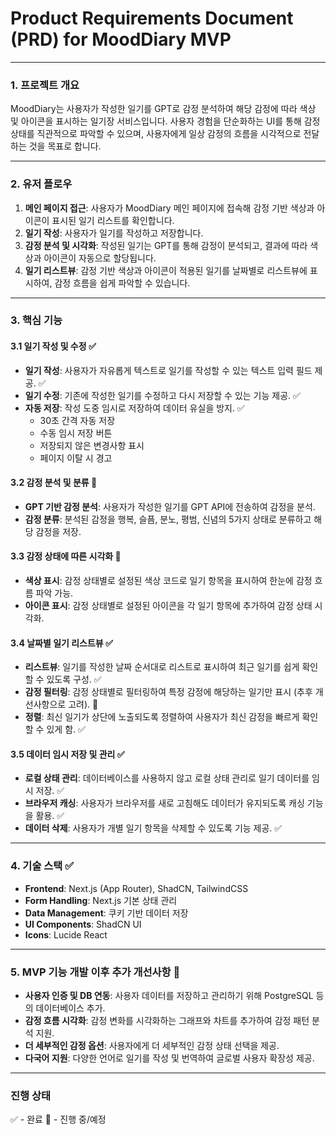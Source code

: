 # Product Requirements Document (PRD) for **MoodDiary MVP**

---

### 1. 프로젝트 개요

MoodDiary는 사용자가 작성한 일기를 GPT로 감정 분석하여 해당 감정에 따라 색상 및 아이콘을 표시하는 일기장 서비스입니다. 사용자 경험을 단순화하는 UI를 통해 감정 상태를 직관적으로 파악할 수 있으며, 사용자에게 일상 감정의 흐름을 시각적으로 전달하는 것을 목표로 합니다.

---

### 2. 유저 플로우

1. **메인 페이지 접근**: 사용자가 MoodDiary 메인 페이지에 접속해 감정 기반 색상과 아이콘이 표시된 일기 리스트를 확인합니다.
2. **일기 작성**: 사용자가 일기를 작성하고 저장합니다.
3. **감정 분석 및 시각화**: 작성된 일기는 GPT를 통해 감정이 분석되고, 결과에 따라 색상과 아이콘이 자동으로 할당됩니다.
4. **일기 리스트뷰**: 감정 기반 색상과 아이콘이 적용된 일기를 날짜별로 리스트뷰에 표시하여, 감정 흐름을 쉽게 파악할 수 있습니다.

---

### 3. 핵심 기능

#### 3.1 일기 작성 및 수정 ✅
- **일기 작성**: 사용자가 자유롭게 텍스트로 일기를 작성할 수 있는 텍스트 입력 필드 제공. ✅
- **일기 수정**: 기존에 작성한 일기를 수정하고 다시 저장할 수 있는 기능 제공. ✅
- **자동 저장**: 작성 도중 임시로 저장하여 데이터 유실을 방지. ✅
  - 30초 간격 자동 저장
  - 수동 임시 저장 버튼
  - 저장되지 않은 변경사항 표시
  - 페이지 이탈 시 경고

#### 3.2 감정 분석 및 분류 🚧
- **GPT 기반 감정 분석**: 사용자가 작성한 일기를 GPT API에 전송하여 감정을 분석.
- **감정 분류**: 분석된 감정을 행복, 슬픔, 분노, 평범, 신념의 5가지 상태로 분류하고 해당 감정을 저장.

#### 3.3 감정 상태에 따른 시각화 🚧
- **색상 표시**: 감정 상태별로 설정된 색상 코드로 일기 항목을 표시하여 한눈에 감정 흐름 파악 가능.
- **아이콘 표시**: 감정 상태별로 설정된 아이콘을 각 일기 항목에 추가하여 감정 상태 시각화.

#### 3.4 날짜별 일기 리스트뷰 ✅
- **리스트뷰**: 일기를 작성한 날짜 순서대로 리스트로 표시하여 최근 일기를 쉽게 확인할 수 있도록 구성. ✅
- **감정 필터링**: 감정 상태별로 필터링하여 특정 감정에 해당하는 일기만 표시 (추후 개선사항으로 고려). 🚧
- **정렬**: 최신 일기가 상단에 노출되도록 정렬하여 사용자가 최신 감정을 빠르게 확인할 수 있게 함. ✅

#### 3.5 데이터 임시 저장 및 관리 ✅
- **로컬 상태 관리**: 데이터베이스를 사용하지 않고 로컬 상태 관리로 일기 데이터를 임시 저장. ✅
- **브라우저 캐싱**: 사용자가 브라우저를 새로 고침해도 데이터가 유지되도록 캐싱 기능을 활용. ✅
- **데이터 삭제**: 사용자가 개별 일기 항목을 삭제할 수 있도록 기능 제공. ✅

---

### 4. 기술 스택 ✅

- **Frontend**: Next.js (App Router), ShadCN, TailwindCSS
- **Form Handling**: Next.js 기본 상태 관리
- **Data Management**: 쿠키 기반 데이터 저장
- **UI Components**: ShadCN UI
- **Icons**: Lucide React

---

### 5. MVP 기능 개발 이후 추가 개선사항 🚧

- **사용자 인증 및 DB 연동**: 사용자 데이터를 저장하고 관리하기 위해 PostgreSQL 등의 데이터베이스 추가.
- **감정 흐름 시각화**: 감정 변화를 시각화하는 그래프와 차트를 추가하여 감정 패턴 분석 지원.
- **더 세부적인 감정 옵션**: 사용자에게 더 세부적인 감정 상태 선택을 제공.
- **다국어 지원**: 다양한 언어로 일기를 작성 및 번역하여 글로벌 사용자 확장성 제공.

---

### 진행 상태
✅ - 완료
🚧 - 진행 중/예정

